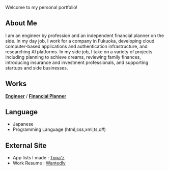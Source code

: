 Welcome to my personal portfolio!

## About Me

I am an engineer by profession and an independent financial planner on the side. In my day job, I work for a company in Fukuoka, developing cloud computer-based applications and authentication infrastructure, and researching AI platforms. In my side job, I take on a variety of projects including planning to achieve dreams, reviewing family finances, introducing insurance and investment professionals, and supporting startups and side businesses.

## Works

[**Engineer**](https;//github.com/takatoshiinaoka) / [**Financial Planner**](https;//fp.takatoshiinaoka.com)

## Language

- Japanese
- Programming Language (html,css,xml,ts,c#)

## External Site

- App lists I made : [Topa'z](https://topaz.dev/)
- Work Resume : [Wantedly](https://www.wantedly.com/id/takatoshiinaoka)
